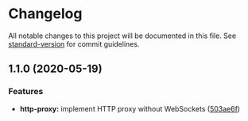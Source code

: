 # Changelog

All notable changes to this project will be documented in this file. See [standard-version](https://github.com/conventional-changelog/standard-version) for commit guidelines.

## 1.1.0 (2020-05-19)


### Features

* **http-proxy:** implement HTTP proxy without WebSockets ([503ae6f](https://github.com/d-cs/kube-auth-proxy/commit/503ae6f))
